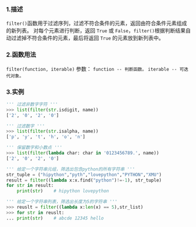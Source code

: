 ### 1.描述
`filter()`函数用于过滤序列，过滤不符合条件的元素，返回由符合条件元素组成的新列表。
对每个元素进行判断，返回 `True` 或 `False`，`filter()`根据判断结果自动过滤掉不符合条件的元素，最后将返回 `True` 的元素放到新列表中。

### 2.函数用法
`filter(function, iterable)`
参数：
`function -- 判断函数。`
`iterable -- 可迭代对象。`

### 3.实例

```python
''' 过滤非数字字符 '''
>>> list(filter(str.isdigit, name))
['2', '0', '2', '0']

''' 过滤数字 '''
>>> list(filter(str.isalpha, name))
['p', 'y', 't', 'h', 'o', 'n']

''' 保留数字和小数点 '''
>>> list(filter(lambda char: char in '0123456789.', name))
['2', '0', '2', '0']

''' 给定一个字符串元组，筛选出包含python的所有字符串 '''
str_tuple = ("hipython","pyth","lovepython","PYTHON","XMU")
result = filter((lambda x:x.find("python")!=-1), str_tuple)
for str in result:
    print(str)    # hipython lovepython

''' 给定一个字符串列表，筛选出长度为5的字符串 '''
>>> reuslt = filter((lambda x:len(x) == 5),str_list)
>>> for str in reuslt:
... print(str)    # abcde 12345 hello
```

